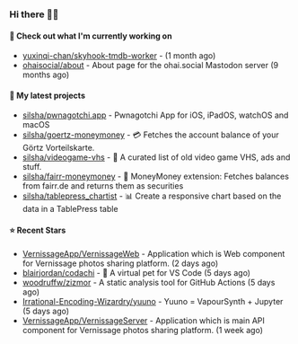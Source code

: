 ### Hi there 🦊👋

#### 👷 Check out what I'm currently working on

- [yuxinqi-chan/skyhook-tmdb-worker](https://github.com/yuxinqi-chan/skyhook-tmdb-worker) -  (1 month ago)
- [ohaisocial/about](https://github.com/ohaisocial/about) - About page for the ohai.social Mastodon server (9 months ago)

#### 🌱 My latest projects

- [silsha/pwnagotchi.app](https://github.com/silsha/pwnagotchi.app) - Pwnagotchi App for iOS, iPadOS, watchOS and macOS
- [silsha/goertz-moneymoney](https://github.com/silsha/goertz-moneymoney) - 💳 Fetches the account balance of your Görtz Vorteilskarte.
- [silsha/videogame-vhs](https://github.com/silsha/videogame-vhs) - 👾 A curated list of old video game VHS, ads and stuff.
- [silsha/fairr-moneymoney](https://github.com/silsha/fairr-moneymoney) - 💸 MoneyMoney extension: Fetches balances from fairr.de and returns them as securities
- [silsha/tablepress_chartist](https://github.com/silsha/tablepress_chartist) - 📊 Create a responsive chart based on the data in a TablePress table

#### ⭐ Recent Stars

- [VernissageApp/VernissageWeb](https://github.com/VernissageApp/VernissageWeb) - Application which is Web component for Vernissage photos sharing platform. (2 days ago)
- [blairjordan/codachi](https://github.com/blairjordan/codachi) - 👾 A virtual pet for VS Code (5 days ago)
- [woodruffw/zizmor](https://github.com/woodruffw/zizmor) - A static analysis tool for GitHub Actions (5 days ago)
- [Irrational-Encoding-Wizardry/yuuno](https://github.com/Irrational-Encoding-Wizardry/yuuno) - Yuuno = VapourSynth &#43; Jupyter (5 days ago)
- [VernissageApp/VernissageServer](https://github.com/VernissageApp/VernissageServer) - Application which is main API component for Vernissage photos sharing platform. (1 week ago)
